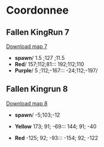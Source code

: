 # Coordonnee

## Fallen KingRun 7
[Download map 7](https://www.mediafire.com/file/61tkzj2hwawpddy/Fallen_KingRun_7.zip/file)

+ **spawn**/
1.5 ;127 ;11.5
+ **Red**/
157;112;81:::
192;112;110
+ **Purple**/
5 ;112;-167:::
-24;112;-197/

## Fallen Kingrun 8

[Download map 8](http://www.mediafire.com/file/8astff2...)

+ **spawn**/
-5;103;-12

+ **Yellow**
173; 91; -69:::
144; 91; -40

+ **Red**
-125; 92; -93:::
-154; 92; -122
